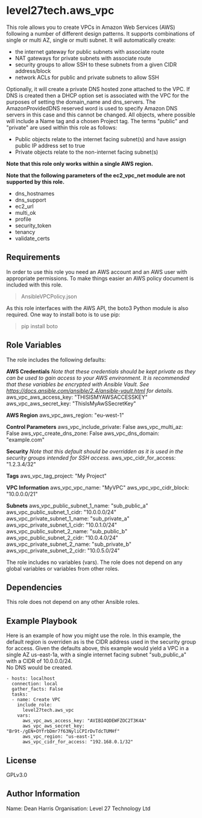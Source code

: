level27tech.aws_vpc
=============

This role allows you to create VPCs in Amazon Web Services (AWS) following a number of different design patterns. It supports combinations of single or multi AZ, single or multi subnet.
It will automatically create:

* the internet gateway for public subnets with associate route
* NAT gateways for private subnets with associate route
* security groups to allow SSH to these subnets from a given CIDR address/block
* network ACLs for public and private subnets to allow SSH

Optionally, it will create a private DNS hosted zone attached to the VPC.
If DNS is created then a DHCP option set is associated with the VPC for the purposes of setting the domain_name and dns_servers.  The AmazonProvidedDNS reserved word is used to specify Amazon DNS servers in this case and this cannot be changed.
All objects, where possible will include a Name tag and a chosen Project tag.
The terms "public" and "private" are used within this role as follows:

* Public objects relate to the internet facing subnet(s) and have assign public IP address set to true
* Private objects relate to the non-internet facing subnet(s)

**Note that this role only works within a single AWS region.**

**Note that the following parameters of the ec2_vpc_net module are not supported by this role.**
- dns_hostnames
- dns_support
- ec2_url
- multi_ok
- profile
- security_token
- tenancy
- validate_certs

Requirements
-------------------

In order to use this role you need an AWS account and an AWS user with appropriate permissions. 
To make things easier an AWS policy document is included with this role.

>AnsibleVPCPolicy.json

As this role interfaces with the AWS API, the boto3 Python module is also required.
One way to install boto is to use pip:
> pip install boto

Role Variables
--------------------

The role includes the following defaults:

**AWS Credentials**
*Note that these credentials should be kept private as they can be used to gain access to your AWS environment.
It is recommended that these variables be encrypted with Ansible Vault.  See https://docs.ansible.com/ansible/2.4/ansible-vault.html for details.*
aws_vpc_aws_access_key: "THISISMYAWSACCESSKEY"
aws_vpc_aws_secret_key: "ThisIsMyAwSSecretKey"

**AWS Region**
aws_vpc_aws_region:     "eu-west-1"

**Control Parameters**
aws_vpc_include_private: False
aws_vpc_multi_az: False
aws_vpc_create_dns_zone: False
aws_vpc_dns_domain: "example.com"

**Security**
*Note that this default should be overridden as it is used in the security groups intended for SSH access.*
aws_vpc_cidr_for_access:          "1.2.3.4/32"

**Tags**
aws_vpc_tag_project: "My Project"

**VPC Information**
aws_vpc_vpc_name:       "MyVPC"
aws_vpc_vpc_cidr_block: "10.0.0.0/21"

**Subnets**
aws_vpc_public_subnet_1_name:  "sub_public_a"
aws_vpc_public_subnet_1_cidr:  "10.0.0.0/24"
aws_vpc_private_subnet_1_name:  "sub_private_a"
aws_vpc_private_subnet_1_cidr: "10.0.1.0/24"
aws_vpc_public_subnet_2_name:  "sub_public_b"
aws_vpc_public_subnet_2_cidr:  "10.0.4.0/24"
aws_vpc_private_subnet_2_name:  "sub_private_b"
aws_vpc_private_subnet_2_cidr: "10.0.5.0/24"

The role includes no variables (vars).
The role does not depend on any global variables or variables from other roles.

Dependencies
-------------------

This role does not depend on any other Ansible roles.

Example Playbook
-------------------------

Here is an example of how you might use the role.  In this example, the default region is overriden as is the CIDR address used in the security group for access.
Given the defaults above, this example would yield a VPC in a single AZ us-east-1a, with a single internet facing subnet "sub_public_a" with a CIDR of 10.0.0.0/24.  
No DNS would be created.

    - hosts: localhost
      connection: local
      gather_facts: False
      tasks:
      - name: Create VPC
        include_role:
          level27tech.aws_vpc
        vars:
          aws_vpc_aws_access_key: "AVIBI4QDEWFZOC2T3K4A"
          aws_vpc_aws_secret_key: "Br9t-/gEN+OYfrbDmr7f63NyliCPIrDvTdcTUMHf"
          aws_vpc_region: "us-east-1"
          aws_vpc_cidr_for_access: "192.168.0.1/32"
          

License
----------

GPLv3.0

Author Information
---------------------------

Name: Dean Harris
Organisation: Level 27 Technology Ltd

